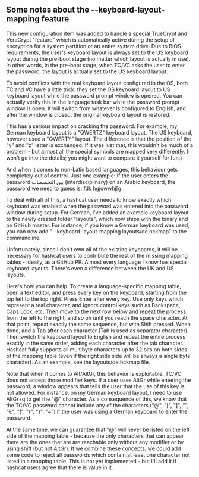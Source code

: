 ## Some notes about the --keyboard-layout-mapping feature ##

This new configuration item was added to handle a special TrueCrypt and VeraCrypt "feature" which is automatically active during the setup of encryption for a system partition or an entire system drive. Due to BIOS requirements, the user's keyboard layout is always set to the US keyboard layout during the pre-boot stage (no matter which layout is actually in use). In other words, in the pre-boot stage, when TC/VC asks the user to enter the password, the layout is actually set to the US keyboard layout.

To avoid conflicts with the real keyboard layout configured in the OS, both TC and VC have a little trick: they set the OS keyboard layout to US keyboard layout while the password prompt window is opened. You can actually verify this in the language task bar while the password prompt window is open. It will switch from whatever is configured to English, and after the window is closed, the original keyboard layout is restored.

This has a serious impact on cracking the password. For example, my German keyboard layout is a "QWERTZ" keyboard layout. The US keyboard, however used a "QWERTY" layout. The difference is that the position of the "y" and "z" letter is exchanged. If it was just that, this wouldn't be much of a problem - but almost all the special symbols are mapped very differently. (I won't go into the details; you might want to compare it yourself for fun.)

And when it comes to non-Latin based languages, this behaviour gets completely out of control. Just one example: If the user enters the password بين التخصصات (interdisciplinary) on an Arabic keyboard, the password we need to guess is: fdk hgjowwhj[g.

To deal with all of this, a hashcat user needs to know exactly which keyboard was enabled when the password was entered into the password window during setup. For German, I've added an example keyboard layout to the newly created folder "layouts", which now ships with the binary and on GitHub master. For instance, if you know a German keyboard was used, you can now add "--keyboard-layout-mapping layouts/de.hckmap" to the commandline.

Unfortunately, since I don't own all of the existing keyboards, it will be necessary for hashcat users to contribute the rest of the missing mapping tables - ideally, as a GitHub PR. Almost every language I know has special keyboard layouts. There's even a difference between the UK and US layouts.

Here's how you can help. To create a language-specific mapping table, open a text editor, and press every key on the keyboard, starting from the top left to the top right. Press Enter after every key. Use only keys which represent a real character, and ignore control keys such as Backspace, Caps Lock, etc. Then move to the next row below and repeat the process from the left to the right, and so on until you reach the space character. At that point, repeat exactly the same sequence, but with Shift pressed. When done, add a Tab after each character (Tab is used as separator character). Then switch the keyboard layout to English and repeat the entire process exactly in the same order, adding each character after the tab character. Hashcat fully supports all multibyte characters up to 32 bits on both sides of the mapping table (even if the right side side will be always a single byte character). As an example, see the layouts/de.hckmap file.

Note that when it comes to Alt/AltGr, this behavior is exploitable. TC/VC does not accept those modifier keys. If a user uses AltGr while entering the password, a window appears that tells the user that the use of this key is not allowed. For instance, on my German keyboard layout, I need to use AltGr+q to get the "@" character. As a consequence of this, we know that the TC/VC password cannot include any of the characters ("@", "[", "]", "\", "€", "|", "{", "}", "~") if the user was using a German keyboard to enter the password.

At the same time, we can guarantee that "@" will never be listed on the left side of the mapping table - because the only characters that can appear there are the ones that are are reachable only without any modifier or by using shift (but not AltGr). If we combine these concepts, we could add some code to reject all passwords which contain at least one character not listed in a mapping table. This is not yet implemented - but I'll add it if hashcat users agree that there is value in it.
